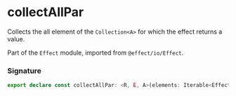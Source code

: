 # collectAllPar

Collects the all element of the `Collection<A>` for which the effect returns a value.

Part of the `Effect` module, imported from `@effect/io/Effect`.

### Signature

```typescript
export declare const collectAllPar: <R, E, A>(elements: Iterable<Effect<R, E, Option.Option<A>>>) => Effect<R, E, A[]>
```
